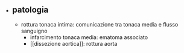 - ## patologia
	- rottura tonaca intima: comunicazione tra tonaca media e flusso sanguigno
		- infarcimento tonaca media: ematoma associato
		- [[dissezione aortica]]: rottura aorta